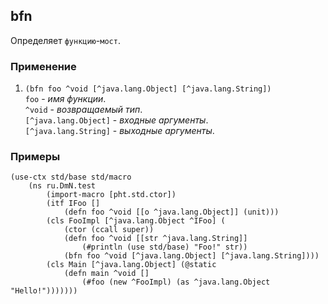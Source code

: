 ## bfn
Определяет `функцию`-`мост`.

### Применение

1. `(bfn foo ^void [^java.lang.Object] [^java.lang.String])`<br>
`foo` - _имя функции_.<br>
`^void` - _возвращаемый тип_.<br>
`[^java.lang.Object]` - _входные аргументы_.<br>
`[^java.lang.String]` - _выходные аргументы_.

### Примеры

```pihta
(use-ctx std/base std/macro
    (ns ru.DmN.test
        (import-macro [pht.std.ctor])
        (itf IFoo []
            (defn foo ^void [[o ^java.lang.Object]] (unit)))
        (cls FooImpl [^java.lang.Object ^IFoo] (
            (ctor (ccall super))
            (defn foo ^void [[str ^java.lang.String]]
                (#println (use std/base) "Foo!" str))
            (bfn foo ^void [^java.lang.Object] [^java.lang.String])))
        (cls Main [^java.lang.Object] (@static
            (defn main ^void []
                (#foo (new ^FooImpl) (as ^java.lang.Object "Hello!")))))))
```